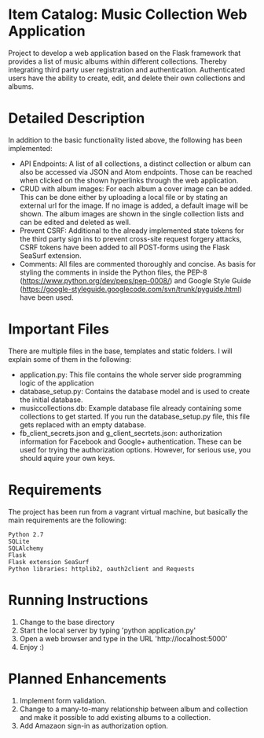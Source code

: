 # Item Catalog: Music Collection Web Application

Project to develop a web application based on the Flask framework that provides a list of music albums within different collections. Thereby integrating third party user registration and authentication. Authenticated users have the ability to create, edit, and delete their own collections and albums.

# Detailed Description

In addition to the basic functionality listed above, the following has been implemented:
- API Endpoints: A list of all collections, a distinct collection or album can also be accessed via JSON and Atom endpoints. Those can be reached when clicked on the shown hyperlinks through the web application.
- CRUD with album images: For each album a cover image can be added. This can be done either by uploading a local file or by stating an external url for the image. If no image is added, a default image will be shown. The album images are shown in the single collection lists and can be edited and deleted as well.
- Prevent CSRF: Additional to the already implemented state tokens for the third party sign ins to prevent cross-site request forgery attacks, CSRF tokens have been added to all POST-forms using the Flask SeaSurf extension.
- Comments: All files are commented thoroughly and concise. As basis for styling the comments in inside the Python files, the PEP-8 (https://www.python.org/dev/peps/pep-0008/) and Google Style Guide (https://google-styleguide.googlecode.com/svn/trunk/pyguide.html) have been used.

# Important Files

There are multiple files in the base, templates and static folders. I will explain some of them in the following:

- application.py: This file contains the whole server side programming logic of the application
- database_setup.py: Contains the database model and is used to create the initial database.
- musiccollections.db: Example database file already containing some collections to get started. If you run the database_setup.py file, this file gets replaced with an empty database.
- fb_client_secrets.json and g_client_secrtets.json: authorization information for Facebook and Google+ authentication. These can be used for trying the authorization options. However, for serious use, you should aquire your own keys.

# Requirements

The project has been run from a vagrant virtual machine, but basically the main requirements are the following:

    Python 2.7
    SQLite
   	SQLAlchemy
    Flask
    Flask extension SeaSurf
    Python libraries: httplib2, oauth2client and Requests

# Running Instructions

1. Change to the base directory
2. Start the local server by typing 'python application.py'
3. Open a web browser and type in the URL 'http://localhost:5000'
4. Enjoy :)

# Planned Enhancements

1. Implement form validation.
2. Change to a many-to-many relationship between album and collection and make it possible to add existing albums to a collection.
3. Add Amazaon sign-in as authorization option.

